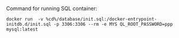 Command for running SQL container:

`docker run  -v %cd%/database/init.sql:/docker-entrypoint-initdb.d/init.sql -p 3306:3306 --rm -e MYS
QL_ROOT_PASSWORD=ppp mysql:latest
`